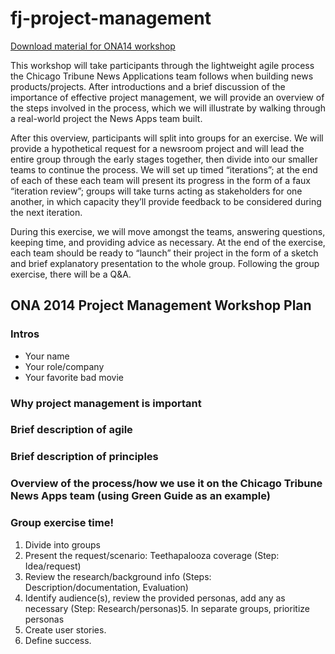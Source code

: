 fj-project-management
=====================

[Download material for ONA14 workshop](https://drive.google.com/folderview?id=0Bz2oZ4T3R7h3cmc4T0g1UkhGZUU&usp=drive_web)

This workshop will take participants through the lightweight agile process the Chicago Tribune  News Applications team follows when building news products/projects. After introductions and a  brief discussion of the importance of effective project management, we will provide an overview  of the steps involved in the process, which we will illustrate by walking through a real-world  project the News Apps team built.  

After this overview, participants will split into groups for an exercise. We will provide a  hypothetical request for a newsroom project and will lead the entire group through the early stages together, then divide into our smaller teams to continue the process. We will set up  timed “iterations”; at the end of each of these each team will present its progress in the form of  a faux “iteration review”; groups will take turns acting as stakeholders for one another, in which  capacity they’ll provide feedback to be considered during the next iteration.  

During this exercise, we will move amongst the teams, answering questions, keeping time,  and providing advice as necessary. At the end of the exercise, each team should be ready to  “launch” their project in the form of a sketch and brief explanatory presentation to the whole  group.   Following the group exercise, there will be a Q&A.

## ONA 2014 Project Management Workshop Plan

### Intros 

* Your name
* Your role/company
* Your favorite bad movie

### Why project management is important

### Brief description of agile

### Brief description of principles

### Overview of the process/how we use it on the Chicago Tribune News Apps team (using Green Guide as an example)

### Group exercise time! 

1. Divide into groups
2. Present the request/scenario: Teethapalooza coverage (Step: Idea/request) 
3. Review the research/background info (Steps: Description/documentation, Evaluation) 
4. Identify audience(s), review the provided personas, add any as necessary (Step: Research/personas)5. In separate groups, prioritize personas
6. Create user stories.
7. Define success.
